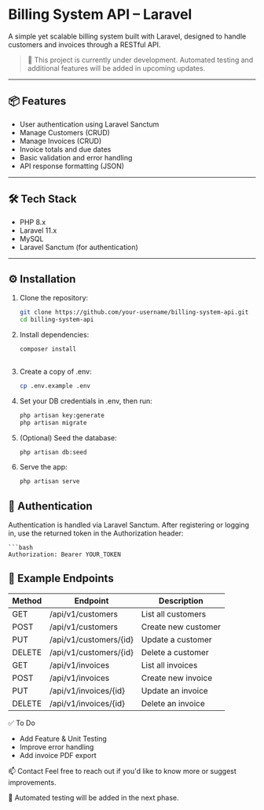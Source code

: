 # Billing System API – Laravel

A simple yet scalable billing system built with Laravel, designed to handle customers and invoices through a RESTful API.

> 🚧 This project is currently under development. Automated testing and additional features will be added in upcoming updates.

---

## 📦 Features

- User authentication using Laravel Sanctum
- Manage Customers (CRUD)
- Manage Invoices (CRUD)
- Invoice totals and due dates
- Basic validation and error handling
- API response formatting (JSON)

---

## 🛠️ Tech Stack

- PHP 8.x
- Laravel 11.x
- MySQL
- Laravel Sanctum (for authentication)

---

## ⚙️ Installation

1. Clone the repository:
   ```bash
   git clone https://github.com/your-username/billing-system-api.git
   cd billing-system-api

2. Install dependencies:
    ```bash
    composer install
     
3. Create a copy of .env:
    ```bash
    cp .env.example .env
    
4. Set your DB credentials in .env, then run:
    ```bash
    php artisan key:generate
    php artisan migrate

5. (Optional) Seed the database:
   ```bash
   php artisan db:seed

6. Serve the app:
    ```bash
    php artisan serve
    
## 🔐 Authentication
Authentication is handled via Laravel Sanctum. After registering or logging in, use the returned token in the Authorization header:

    ```bash
    Authorization: Bearer YOUR_TOKEN


## 📮 Example Endpoints

| Method | Endpoint               | Description          |
|--------|------------------------|----------------------|
| GET    | /api/v1/customers       | List all customers   |
| POST   | /api/v1/customers       | Create new customer  |
| PUT    | /api/v1/customers/{id}  | Update a customer    |
| DELETE | /api/v1/customers/{id}  | Delete a customer    |
| GET    | /api/v1/invoices        | List all invoices    |
| POST   | /api/v1/invoices        | Create new invoice   |
| PUT    | /api/v1/invoices/{id}   | Update an invoice    |
| DELETE | /api/v1/invoices/{id}   | Delete an invoice    |


✅ To Do
 - Add Feature & Unit Testing
 - Improve error handling
 - Add invoice PDF export


📫 Contact
Feel free to reach out if you'd like to know more or suggest improvements.

🧪 Automated testing will be added in the next phase.
